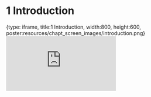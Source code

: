 # 1 Introduction
 
{type: iframe, title:1 Introduction, width:800, height:600, poster:resources/chapt_screen_images/introduction.png}
![](https://science.c-moor.org/C-MOOR_Template/no_toc/introduction.html)
 

 
